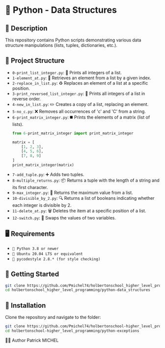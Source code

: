 # 🐍 Python - Data Structures

## 📄 Description
This repository contains Python scripts demonstrating various data structure manipulations (lists, tuples, dictionaries, etc.).

## 📂 Project Structure
- `0-print_list_integer.py`: 📝 Prints all integers of a list.  
- `1-element_at.py`: 🔎 Retrieves an element from a list by a given index.  
- `2-replace_in_list.py`: ♻️ Replaces an element of a list at a specific position.  
- `3-print_reversed_list_integer.py`: 🔄 Prints all integers of a list in reverse order.  
- `4-new_in_list.py`: ✏️ Creates a copy of a list, replacing an element.  
- `5-no_c.py`: ❌ Removes all occurrences of 'c' and 'C' from a string.  
- `6-print_matrix_integer.py`: ◼️ Prints the elements of a matrix (list of lists).  
  ```python
  from 6-print_matrix_integer import print_matrix_integer

  matrix = [
      [1, 2, 3],
      [4, 5, 6],
      [7, 8, 9]
  ]
  print_matrix_integer(matrix)

- `7-add_tuple.py`: ➕ Adds two tuples.  
- `8-multiple_returns.py`: 📦 Returns a tuple with the length of a string and its first character.  
- `9-max_integer.py`: 🚀 Returns the maximum value from a list.  
- `10-divisible_by_2.py`: 🔍 Returns a list of booleans indicating whether each integer is divisible by 2.  
- `11-delete_at.py`: 🗑️ Deletes the item at a specific position of a list.
- `12-switch.py`: 🔀 Swaps the values of two variables.




## 🖥️ Requirements

- `🐍 Python 3.8 or newer`
- `🐧 Ubuntu 20.04 LTS or equivalent`
- `🧹 pycodestyle 2.8.* (for style checking)`

## 🚀 Getting Started
```bash
git clone https://github.com/Pmichel74/holbertonschool_higher_level_programming.git
cd holbertonschool_higher_level_programming/python-data_structures
```

## 💾 Installation
Clone the repository and navigate to the folder:

```bash
git clone https://github.com/Pmichel74/holbertonschool-higher_level_programming.git
cd holbertonschool-higher_level_programming/python-exceptions
```

👨‍💻 Author
Patrick MICHEL
